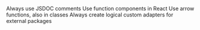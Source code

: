 Always use JSDOC comments
Use function components in React
Use arrow functions, also in classes
Always create logical custom adapters for external packages